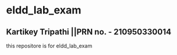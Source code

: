 # eldd_lab_exam
## Kartikey Tripathi ||PRN no. - 210950330014
this repositore is for eldd_lab_exam



